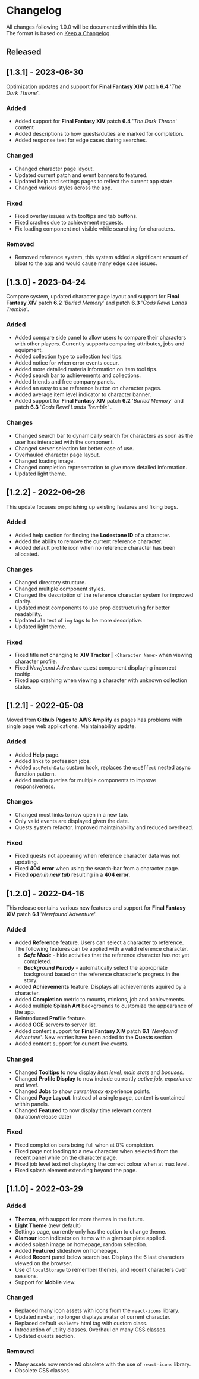 # Changelog

All changes following 1.0.0 will be documented within this file.  
The format is based on [Keep a Changelog](https://keepachangelog.com/en/1.0.0/).

## Released

## [1.3.1] - 2023-06-30

Optimization updates and support for **Final Fantasy XIV** patch **6.4** '_The Dark Throne_'.

### Added

- Added support for **Final Fantasy XIV** patch **6.4** '_The Dark Throne_' content
- Added descriptions to how quests/duties are marked for completion.
- Added response text for edge cases during searches.

### Changed

- Changed character page layout.
- Updated current patch and event banners to featured.
- Updated help and settings pages to reflect the current app state.
- Changed various styles across the app.

### Fixed

- Fixed overlay issues with tooltips and tab buttons.
- Fixed crashes due to achievement requests.
- Fix loading component not visible while searching for characters.

### Removed

- Removed reference system, this system added a significant amount of bloat to the app and would cause many edge case issues.

## [1.3.0] - 2023-04-24

Compare system, updated character page layout and support for **Final Fantasy XIV** patch **6.2** '_Buried Memory_' and patch **6.3** '_Gods Revel Lands Tremble_'.

### Added

- Added compare side panel to allow users to compare their characters with other players. Currently supports comparing attributes, jobs and equipment.
- Added collection type to collection tool tips.
- Added notice for when error events occur.
- Added more detailed materia information on item tool tips.
- Added search bar to achievements and collections.
- Added friends and free company panels.
- Added an easy to use reference button on character pages.
- Added average item level indicator to character banner.
- Added support for **Final Fantasy XIV** patch **6.2** '_Buried Memory_' and patch **6.3** '_Gods Revel Lands Tremble_' .

### Changes

- Changed search bar to dynamically search for characters as soon as the user has interacted with the component.
- Changed server selection for better ease of use.
- Overhauled character page layout.
- Changed loading image.
- Changed completion representation to give more detailed information.
- Updated light theme.

## [1.2.2] - 2022-06-26

This update focuses on polishing up existing features and fixing bugs.

### Added

- Added help section for finding the **Lodestone ID** of a character.
- Added the ability to remove the current reference character.
- Added default profile icon when no reference character has been allocated.

### Changes

- Changed directory structure.
- Changed multiple component styles.
- Changed the description of the reference character system for improved clarity.
- Updated most components to use prop destructuring for better readability.
- Updated `alt` text of `img` tags to be more descriptive.
- Updated light theme.

### Fixed

- Fixed title not changing to **XIV Tracker |** `<Character Name>` when viewing character profile.
- Fixed _Newfound Adventure_ quest component displaying incorrect tooltip.
- Fixed app crashing when viewing a character with unknown collection status.

## [1.2.1] - 2022-05-08

Moved from **Github Pages** to **AWS Amplify** as pages has problems with single page web applications. Maintainability update.

### Added

- Added **Help** page.
- Added links to profession jobs.
- Added `useFetchData` custom hook, replaces the `useEffect` nested async function pattern.
- Added media queries for multiple components to improve responsiveness.

### Changes

- Changed most links to now open in a new tab.
- Only valid events are displayed given the date.
- Quests system refactor. Improved maintainability and reduced overhead.

### Fixed

- Fixed quests not appearing when reference character data was not updating.
- Fixed **404 error** when using the search-bar from a character page.
- Fixed **_open in new tab_** resulting in a **404 error**.

## [1.2.0] - 2022-04-16

This release contains various new features and support for **Final Fantasy XIV** patch **6.1** '_Newfound Adventure_'.

### Added

- Added **Reference** feature. Users can select a character to reference. The following features can be applied with a valid reference character.
  - **_Safe Mode_** - hide activities that the reference character has not yet completed.
  - **_Background Parody_** - automatically select the appropriate background based on the reference character's progress in the story.
- Added **Achievements** feature. Displays all achievements aquired by a character.
- Added **Completion** metric to mounts, minions, job and achievements.
- Added multiple **Splash Art** backgrounds to customize the appearance of the app.
- Reintroduced **Profile** feature.
- Added **OCE** servers to server list.
- Added content support for **Final Fantasy XIV** patch **6.1** '_Newfound Adventure_'. New entries have been added to the **Quests** section.
- Added content support for current live events.

### Changed

- Changed **Tooltips** to now display _item level, main stats_ and _bonuses_.
- Changed **Profile Display** to now include currently _active job, experience_ and _level_.
- Changed **Jobs** to show _current/max_ experience points.
- Changed **Page Layout**. Instead of a single page, content is contained within panels.
- Changed **Featured** to now display time relevant content (duration/release date)

### Fixed

- Fixed completion bars being full when at 0% completion.
- Fixed page not loading to a new character when selected from the recent panel while on the character page.
- Fixed job level text not displaying the correct colour when at max level.
- Fixed splash element extending beyond the page.

## [1.1.0] - 2022-03-29

### Added

- **Themes**, with support for more themes in the future.
- **Light Theme** (new default)
- Settings page, currently only has the option to change theme.
- **Glamour** icon indicator on items with a glamour plate applied.
- Added splash image on homepage, random selection.
- Added **Featured** slideshow on homepage.
- Added **Recent** panel below search bar. Displays the 6 last characters viewed on the browser.
- Use of `localStorage` to remember themes, and recent characters over sessions.
- Support for **Mobile** view.

### Changed

- Replaced many icon assets with icons from the `react-icons` library.
- Updated navbar, no longer displays avatar of current character.
- Replaced default `<select>` html tag with custom class.
- Introduction of utility classes. Overhaul on many CSS classes.
- Updated quests section.

### Removed

- Many assets now rendered obsolete with the use of `react-icons` library.
- Obsolete CSS classes.
